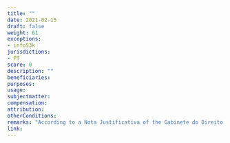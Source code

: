 ```yaml
---
title: ""
date: 2021-02-15
draft: false
weight: 61
exceptions:
- info53k
jurisdictions:
- PT
score: 0
description: "" 
beneficiaries:
purposes: 
usage:
subjectmatter:
compensation:
attribution: 
otherConditions: 
remarks: "According to a Nota Justificativa of the Gabinete do Direito de Auror issued during the implementation of the InfoSoc directive, parodies were original works under art 2(1) of the Code, and they were free to use unless they infringed on the integrity right of the author of the original work."
link: 
---
```

